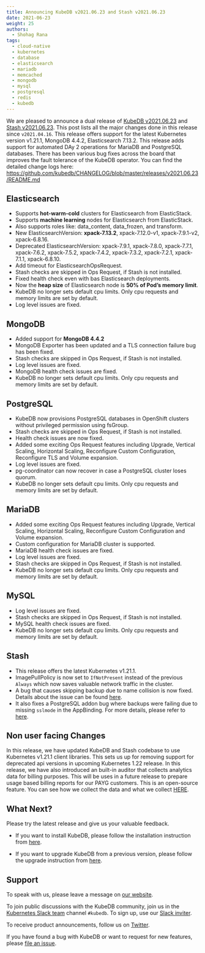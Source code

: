 ```yaml
---
title: Announcing KubeDB v2021.06.23 and Stash v2021.06.23
date: 2021-06-23
weight: 25
authors:
  - Shohag Rana
tags:
  - cloud-native
  - kubernetes
  - database
  - elasticsearch
  - mariadb
  - memcached
  - mongodb
  - mysql
  - postgresql
  - redis
  - kubedb
---
```


We are pleased to announce a dual release of [KubeDB v2021.06.23](https://kubedb.com/docs/v2021.06.23/setup/) and [Stash v2021.06.23](https://stash.run/docs/v2021.06.23/guides/latest/backends/overview/). This post lists all the major changes done in this release since `v2021.04.16`. This release offers support for the latest Kubernetes version v1.21.1, MongoDB 4.4.2, Elasticsearch 7.13.2. This release adds support for automated DAy 2 operations for MariaDB and PostgreSQL databases. There has been various bug fixes across the board that improves the fault tolerance of the KubeDB operator. You can find the detailed change logs here: https://github.com/kubedb/CHANGELOG/blob/master/releases/v2021.06.23/README.md

## **Elasticsearch**

* Supports **hot-warm-cold** clusters for Elasticsearch from ElasticStack.
* Supports **machine learning** nodes for Elasticsearch from ElasticStack.
* Also supports roles like: data_content, data_frozen, and transform.
* New ElasticsearchVersion: **xpack-7.13.2**, xpack-7.12.0-v1, xpack-7.9.1-v2, xpack-6.8.16.
* Deprecated ElasticsearchVersion: xpack-7.9.1, xpack-7.8.0, xpack-7.7.1, xpack-7.6.2, xpack-7.5.2, xpack-7.4.2, xpack-7.3.2, xpack-7.2.1, xpack-7.1.1, xpack-6.8.10.
* Add timeout for ElasticsearchOpsRequest.
* Stash checks are skipped in Ops Request, if Stash is not installed.
* Fixed health check even with bas Elasticsearch deployments.
* Now the **heap size** of Elasticsearch node is **50% of Pod’s memory limit**.
* KubeDB no longer sets default cpu limits. Only cpu requests and memory limits are set by default.
* Log level issues are fixed.

## **MongoDB**

* Added support for **MongoDB 4.4.2**
* MongoDB Exporter has been updated and a TLS connection failure bug has been fixed.
* Stash checks are skipped in Ops Request, if Stash is not installed.
* Log level issues are fixed.
* MongoDB health check issues are fixed.
* KubeDB no longer sets default cpu limits. Only cpu requests and memory limits are set by default.

## **PostgreSQL**

* KubeDB now provisions PostgreSQL databases in  OpenShift clusters without privileged permission using fsGroup.
* Stash checks are skipped in Ops Request, if Stash is not installed.
* Health check issues are now fixed.
* Added some exciting Ops Request features including Upgrade, Vertical Scaling, Horizontal Scaling, Reconfigure Custom Configuration, Reconfigure TLS and Volume expansion.
* Log level issues are fixed.
* pg-coordinator can now recover in case a PostgreSQL cluster loses quorum.
* KubeDB no longer sets default cpu limits. Only cpu requests and memory limits are set by default.

## **MariaDB**

* Added some exciting Ops Request features including Upgrade, Vertical Scaling, Horizontal Scaling, Reconfigure Custom Configuration and Volume expansion.
* Custom configuration for MariaDB cluster is supported.
* MariaDB health check issues are fixed.
* Log level issues are fixed.
* Stash checks are skipped in Ops Request, if Stash is not installed.
* KubeDB no longer sets default cpu limits. Only cpu requests and memory limits are set by default.

## **MySQL**

* Log level issues are fixed.
* Stash checks are skipped in Ops Request, if Stash is not installed.
* MySQL health check issues are fixed.
* KubeDB no longer sets default cpu limits. Only cpu requests and memory limits are set by default.

## **Stash**

* This release offers the latest Kubernetes v1.21.1.
* ImagePullPolicy is now set to `IfNotPresent` instead of the previous `Always` which now saves valuable network traffic in the cluster.
* A bug that causes skipping backup due to name collision is now fixed. Details about the issue can be found [here](https://github.com/stashed/stash/issues/1341).
* It also fixes a PostgreSQL addon bug where backups were failing due to missing `sslmode` in the AppBinding. For more details, please refer to [here](https://github.com/stashed/postgres/pull/801).

## Non user facing Changes

In this release, we have updated KubeDB and Stash codebase to use Kubernetes v1.21.1 client libraries. This sets us up for removing support for deprecated api versions in upcoming Kubernetes 1.22 release. In this release, we have also introduced an built-in auditor that collects analytics data for billing purposes. This will be uses in a future release to prepare usage based billing reports for our PAYG customers. This is an open-source feature. You can see how we collect the data and what we collect [HERE](https://github.com/bytebuilders/audit).

## What Next?

Please try the latest release and give us your valuable feedback.

* If you want to install KubeDB, please follow the installation instruction from [here](https://kubedb.com/docs/v2021.06.23/setup).

* If you want to upgrade KubeDB from a previous version, please follow the upgrade instruction from [here](https://kubedb.com/docs/v2021.06.23/setup/upgrade/).

## Support

To speak with us, please leave a message on [our website](https://appscode.com/contact/).

To join public discussions with the KubeDB community, join us in the [Kubernetes Slack team](https://kubernetes.slack.com/messages/C8149MREV/) channel `#kubedb`. To sign up, use our [Slack inviter](http://slack.kubernetes.io/).

To receive product announcements, follow us on [Twitter](https://twitter.com/KubeDB).

If you have found a bug with KubeDB or want to request for new features, please [file an issue](https://github.com/kubedb/project/issues/new).
